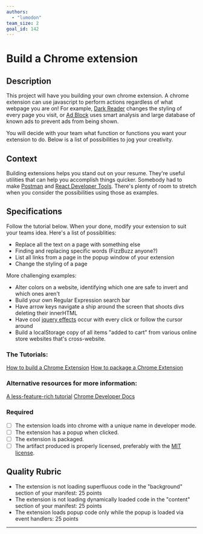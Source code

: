 ```yaml
---
authors:
  - "lumodon"
team_size: 2
goal_id: 142
---
```


# Build a Chrome extension

## Description

This project will have you building your own chrome extension. A chrome extension can use javascript to perform actions regardless of what webpage you are on! For example, [Dark Reader](https://chrome.google.com/webstore/detail/dark-reader/eimadpbcbfnmbkopoojfekhnkhdbieeh?hl=en) changes the styling of every page you visit, or [Ad Block](https://chrome.google.com/webstore/detail/adblock/gighmmpiobklfepjocnamgkkbiglidom?hl=en-US) uses smart analysis and large database of known ads to prevent ads from being shown.

You will decide with your team what function or functions you want your extension to do. Below is a list of possibilities to jog your creativity.

## Context

Building extensions helps you stand out on your resume. They're useful utilities that can help you accomplish things quicker. Somebody had to make [Postman](https://www.google.com/url?sa=t&rct=j&q=&esrc=s&source=web&cd=&cad=rja&uact=8&sqi=2&ved=0ahUKEwi4o9z77-LRAhXnj1QKHeRdBSkQFggaMAA&url=https%3A%2F%2Fchrome.google.com%2Fwebstore%2Fdetail%2Fpostman%2Ffhbjgbiflinjbdggehcddcbncdddomop%3Fhl%3Den&usg=AFQjCNE_Yq59TT1ZExzJ68FTldg4ho_lGw&sig2=TH6Aq3mrIClIQh5pUnvlaA&bvm=bv.145393125,d.cGw) and [React Developer Tools](https://www.google.com/url?sa=t&rct=j&q=&esrc=s&source=web&cd=&cad=rja&uact=8&ved=0ahUKEwiH_aSI8OLRAhUDslQKHZVDAuIQFggaMAA&url=https%3A%2F%2Fchrome.google.com%2Fwebstore%2Fdetail%2Freact-developer-tools%2Ffmkadmapgofadopljbjfkapdkoienihi%3Fhl%3Den&usg=AFQjCNEv0udXgBoaukzJa59I_vufhScUbQ&sig2=Ry_0zJDTuGIAivsUl144SA&bvm=bv.145393125,d.cGw). There's plenty of room to stretch when you consider the possibilities using those as examples.

## Specifications

Follow the tutorial below. When your done, modify your extension to suit your teams idea. Here's a list of possiblities:
* Replace all the text on a page with something else
* Finding and replacing specific words (FizzBuzz anyone?)
* List all links from a page in the popup window of your extension
* Change the styling of a page

More challenging examples:
* Alter colors on a website, identifying which one are safe to invert and which ones aren't
* Build your own Regular Expression search bar
* Have arrow keys navigate a ship around the screen that shoots divs deleting their innerHTML
* Have cool [jquery effects](https://api.jqueryui.com/category/effects/) occur with every click or follow the cursor around
* Build a localStorage copy of all items "added to cart" from various online store websites that's cross-website.

### The Tutorials:
[How to build a Chrome Extension](http://lifehacker.com/5857721/how-to-build-a-chrome-extension)
[How to package a Chrome Extension](https://developer.chrome.com/extensions/packaging)

### Alternative resources for more information:
[A less-feature-rich tutorial](https://robots.thoughtbot.com/how-to-make-a-chrome-extension)
[Chrome Developer Docs](https://developer.chrome.com/extensions/devguide)

### Required
- [ ] The extension loads into chrome with a unique name in developer mode.
- [ ] The extension has a popup when clicked.
- [ ] The extension is packaged.
- [ ] The artifact produced is properly licensed, preferably with the [MIT license][mit-license].

## Quality Rubric

- The extension is not loading superfluous code in the "background" section of your manifest: 25 points
- The extension is not loading dynamically loaded code in the "content" section of your manifest: 25 points
- The extension loads popup code only while the popup is loaded via event handlers: 25 points

---






[mit-license]: https://opensource.org/licenses/MIT
